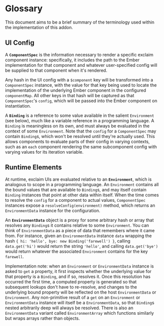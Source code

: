 # Glossary

This document aims to be a brief summary of the terminology used within the implementation of this addon.

## UI Config

A **`ComponentSpec`** is the information necessary to render a specific exclaim component instance: specifically, it includes the path to the Ember implementation for that component and whatever user-specified config will be supplied to that component when it's rendered.

Any hash in the UI config with a `$component` key will be transformed into a `ComponentSpec` instance, with the value for that key being used to locate the implementation of the underlying Ember component in the configured `componentMap`. All other keys in that hash will be captured as that `ComponentSpec`'s `config`, which will be passed into the Ember component on instantiation.

A **`Binding`** is a reference to some value available in the salient `Environment` (see below), much like a variable reference in a programming language. A `Binding` is meaningless on its own, and must always be evaluated in the context of some `Environment`. Note that the `config` for a `ComponentSpec` may contain `Binding`s, which won't be resolved until they're actually used. This allows components to evaluate parts of their config in varying contexts, such as an `each` component rendering the same subcomponent config with varying values for its iteration variable.

## Runtime Elements

At runtime, exclaim UIs are evaluated relative to an **`Environment`**, which is analogous to scope in a programming language. An `Environment` contains all the bound values that are available to `Binding`s, and may itself contain `Binding` instances that point at other data within itself. When the time comes to resolve the `config` for a component to actual values, `ComponentSpec` instances expose a `resolveConfig(environment)` method, which returns an `EnvironmentData` instance for the configuration.

An **`EnvironmentData`** object is a proxy for some arbitrary hash or array that resolves any `Binding`s it contains relative to some `Environment`. You can think of `EnvironmentData` as a piece of data that remembers where it came from. For instance, given an `EnvironmentData` instance `data` wrapping the hash `{ hi: 'hello', bye: new Binding('farewell') }`, calling `data.get('hi')` would return the string `'hello'`, and calling `data.get('bye')` would return whatever the associated `Environment` contains for the key `farewell`.

Implementation note: when an `Environment` or `EnvironmentData` instance is asked to `get` a property, it first inspects whether the underlying value for that property is a `Binding`, and if so, resolves it. Once this resolution has occurred the first time, a computed property is generated so that subsequent lookups don't have to re-resolve, and changes to the underlying bound property will be reflected on the host `EnvironmentData` or `Environment`. Any non-primitive result of a `get` on an `Environment` or `EnvironmentData` instance will itself be a `EnvironmentData`, so that `Binding`s nested arbitrarily deep will always be resolved. There is also an `EnvironmentData` variant called `EnvironmentArray` which functions similarly but wraps arrays rather than objects.
